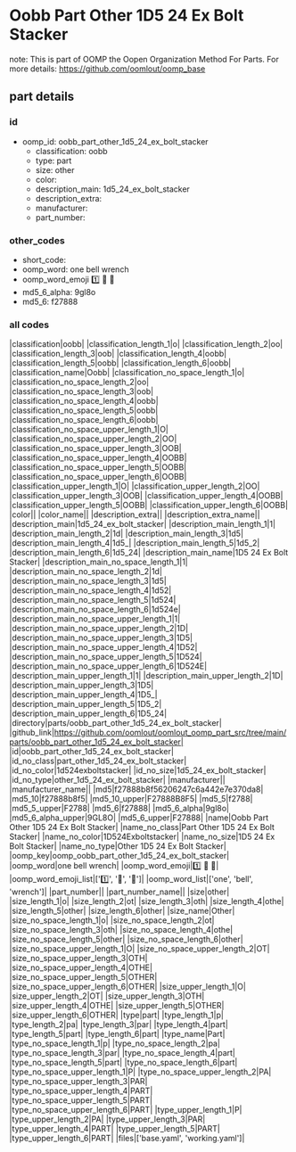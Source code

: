# Oobb Part Other 1D5 24 Ex Bolt Stacker  

note: This is part of OOMP the Oopen Organization Method For Parts. For more details: https://github.com/oomlout/oomp_base

##  part details





### id
* oomp_id: oobb_part_other_1d5_24_ex_bolt_stacker
  * classification: oobb
  * type: part
  * size: other
  * color: 
  * description_main: 1d5_24_ex_bolt_stacker
  * description_extra: 
  * manufacturer: 
  * part_number: 

### other_codes
* short_code: 
* oomp_word: one bell wrench
* oomp_word_emoji :one: :bell: :wrench:
* md5_6_alpha: 9gl8o
* md5_6: f27888

### all codes 
|classification|oobb|
|classification_length_1|o|
|classification_length_2|oo|
|classification_length_3|oob|
|classification_length_4|oobb|
|classification_length_5|oobb|
|classification_length_6|oobb|
|classification_name|Oobb|
|classification_no_space_length_1|o|
|classification_no_space_length_2|oo|
|classification_no_space_length_3|oob|
|classification_no_space_length_4|oobb|
|classification_no_space_length_5|oobb|
|classification_no_space_length_6|oobb|
|classification_no_space_upper_length_1|O|
|classification_no_space_upper_length_2|OO|
|classification_no_space_upper_length_3|OOB|
|classification_no_space_upper_length_4|OOBB|
|classification_no_space_upper_length_5|OOBB|
|classification_no_space_upper_length_6|OOBB|
|classification_upper_length_1|O|
|classification_upper_length_2|OO|
|classification_upper_length_3|OOB|
|classification_upper_length_4|OOBB|
|classification_upper_length_5|OOBB|
|classification_upper_length_6|OOBB|
|color||
|color_name||
|description_extra||
|description_extra_name||
|description_main|1d5_24_ex_bolt_stacker|
|description_main_length_1|1|
|description_main_length_2|1d|
|description_main_length_3|1d5|
|description_main_length_4|1d5_|
|description_main_length_5|1d5_2|
|description_main_length_6|1d5_24|
|description_main_name|1D5 24 Ex Bolt Stacker|
|description_main_no_space_length_1|1|
|description_main_no_space_length_2|1d|
|description_main_no_space_length_3|1d5|
|description_main_no_space_length_4|1d52|
|description_main_no_space_length_5|1d524|
|description_main_no_space_length_6|1d524e|
|description_main_no_space_upper_length_1|1|
|description_main_no_space_upper_length_2|1D|
|description_main_no_space_upper_length_3|1D5|
|description_main_no_space_upper_length_4|1D52|
|description_main_no_space_upper_length_5|1D524|
|description_main_no_space_upper_length_6|1D524E|
|description_main_upper_length_1|1|
|description_main_upper_length_2|1D|
|description_main_upper_length_3|1D5|
|description_main_upper_length_4|1D5_|
|description_main_upper_length_5|1D5_2|
|description_main_upper_length_6|1D5_24|
|directory|parts/oobb_part_other_1d5_24_ex_bolt_stacker|
|github_link|https://github.com/oomlout/oomlout_oomp_part_src/tree/main/parts/oobb_part_other_1d5_24_ex_bolt_stacker|
|id|oobb_part_other_1d5_24_ex_bolt_stacker|
|id_no_class|part_other_1d5_24_ex_bolt_stacker|
|id_no_color|1d524exboltstacker|
|id_no_size|1d5_24_ex_bolt_stacker|
|id_no_type|other_1d5_24_ex_bolt_stacker|
|manufacturer||
|manufacturer_name||
|md5|f27888b8f56206247c6a442e7e370da8|
|md5_10|f27888b8f5|
|md5_10_upper|F27888B8F5|
|md5_5|f2788|
|md5_5_upper|F2788|
|md5_6|f27888|
|md5_6_alpha|9gl8o|
|md5_6_alpha_upper|9GL8O|
|md5_6_upper|F27888|
|name|Oobb Part Other 1D5 24 Ex Bolt Stacker|
|name_no_class|Part Other 1D5 24 Ex Bolt Stacker|
|name_no_color|1D524Exboltstacker|
|name_no_size|1D5 24 Ex Bolt Stacker|
|name_no_type|Other 1D5 24 Ex Bolt Stacker|
|oomp_key|oomp_oobb_part_other_1d5_24_ex_bolt_stacker|
|oomp_word|one bell wrench|
|oomp_word_emoji|:one: :bell: :wrench:|
|oomp_word_emoji_list|[':one:', ':bell:', ':wrench:']|
|oomp_word_list|['one', 'bell', 'wrench']|
|part_number||
|part_number_name||
|size|other|
|size_length_1|o|
|size_length_2|ot|
|size_length_3|oth|
|size_length_4|othe|
|size_length_5|other|
|size_length_6|other|
|size_name|Other|
|size_no_space_length_1|o|
|size_no_space_length_2|ot|
|size_no_space_length_3|oth|
|size_no_space_length_4|othe|
|size_no_space_length_5|other|
|size_no_space_length_6|other|
|size_no_space_upper_length_1|O|
|size_no_space_upper_length_2|OT|
|size_no_space_upper_length_3|OTH|
|size_no_space_upper_length_4|OTHE|
|size_no_space_upper_length_5|OTHER|
|size_no_space_upper_length_6|OTHER|
|size_upper_length_1|O|
|size_upper_length_2|OT|
|size_upper_length_3|OTH|
|size_upper_length_4|OTHE|
|size_upper_length_5|OTHER|
|size_upper_length_6|OTHER|
|type|part|
|type_length_1|p|
|type_length_2|pa|
|type_length_3|par|
|type_length_4|part|
|type_length_5|part|
|type_length_6|part|
|type_name|Part|
|type_no_space_length_1|p|
|type_no_space_length_2|pa|
|type_no_space_length_3|par|
|type_no_space_length_4|part|
|type_no_space_length_5|part|
|type_no_space_length_6|part|
|type_no_space_upper_length_1|P|
|type_no_space_upper_length_2|PA|
|type_no_space_upper_length_3|PAR|
|type_no_space_upper_length_4|PART|
|type_no_space_upper_length_5|PART|
|type_no_space_upper_length_6|PART|
|type_upper_length_1|P|
|type_upper_length_2|PA|
|type_upper_length_3|PAR|
|type_upper_length_4|PART|
|type_upper_length_5|PART|
|type_upper_length_6|PART|
|files|['base.yaml', 'working.yaml']|
